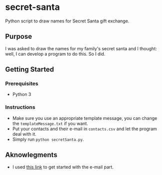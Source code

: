 # secret-santa
Python script to draw names for Secret Santa gift exchange.

## Purpose
I was asked to draw the names for my family's secret santa and I thought: well, I can develop a program to do this. So I did.

## Getting Started

### Prerequisites
- Python 3

### Instructions
- Make sure you use an appropriate template message, you can change the `templateMessage.txt` if you want.
- Put your contacts and their e-mail in `contacts.csv` and let the program deal with it.
- Simply run ```python secretSanta.py```.

## Aknowlegments
- I used [this link](https://medium.freecodecamp.org/send-emails-using-code-4fcea9df63f) to get started with the e-mail part.
